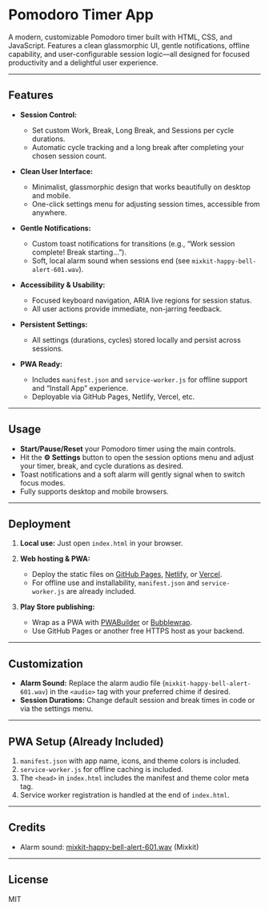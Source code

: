 # Pomodoro Timer App

A modern, customizable Pomodoro timer built with HTML, CSS, and JavaScript.
Features a clean glassmorphic UI, gentle notifications, offline capability, and user-configurable session logic—all designed for focused productivity and a delightful user experience.

---

## Features

- **Session Control:**
  - Set custom Work, Break, Long Break, and Sessions per cycle durations.
  - Automatic cycle tracking and a long break after completing your chosen session count.

- **Clean User Interface:**
  - Minimalist, glassmorphic design that works beautifully on desktop and mobile.
  - One-click settings menu for adjusting session times, accessible from anywhere.

- **Gentle Notifications:**
  - Custom toast notifications for transitions (e.g., “Work session complete! Break starting…”).
  - Soft, local alarm sound when sessions end (see `mixkit-happy-bell-alert-601.wav`).

- **Accessibility & Usability:**
  - Focused keyboard navigation, ARIA live regions for session status.
  - All user actions provide immediate, non-jarring feedback.

- **Persistent Settings:**
  - All settings (durations, cycles) stored locally and persist across sessions.

- **PWA Ready:**
  - Includes `manifest.json` and `service-worker.js` for offline support and “Install App” experience.
  - Deployable via GitHub Pages, Netlify, Vercel, etc.

---

## Usage

- **Start/Pause/Reset** your Pomodoro timer using the main controls.
- Hit the **⚙️ Settings** button to open the session options menu and adjust your timer, break, and cycle durations as desired.
- Toast notifications and a soft alarm will gently signal when to switch focus modes.
- Fully supports desktop and mobile browsers.

---

## Deployment

1. **Local use:**
   Just open `index.html` in your browser.

2. **Web hosting & PWA:**
   - Deploy the static files on [GitHub Pages](https://pages.github.com/), [Netlify](https://www.netlify.com/), or [Vercel](https://vercel.com/).
   - For offline use and installability, `manifest.json` and `service-worker.js` are already included.

3. **Play Store publishing:**
   - Wrap as a PWA with [PWABuilder](https://www.pwabuilder.com/) or [Bubblewrap](https://github.com/GoogleChromeLabs/bubblewrap).
   - Use GitHub Pages or another free HTTPS host as your backend.

---

## Customization

- **Alarm Sound:**
  Replace the alarm audio file (`mixkit-happy-bell-alert-601.wav`) in the `<audio>` tag with your preferred chime if desired.
- **Session Durations:**
  Change default session and break times in code or via the settings menu.

---

## PWA Setup (Already Included)

1. `manifest.json` with app name, icons, and theme colors is included.
2. `service-worker.js` for offline caching is included.
3. The `<head>` in `index.html` includes the manifest and theme color meta tag.
4. Service worker registration is handled at the end of `index.html`.

---

## Credits

- Alarm sound: [mixkit-happy-bell-alert-601.wav](https://mixkit.co/free-sound-effects/bell/) (Mixkit)

---

## License

MIT
